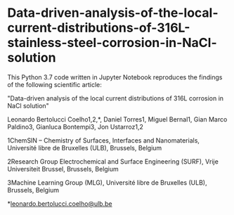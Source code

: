 # Data-driven-analysis-of-the-local-current-distributions-of-316L-stainless-steel-corrosion-in-NaCl-solution

This Python 3.7 code written in Jupyter Notebook reproduces the findings of the following scientific article: 

"Data-driven analysis of the local current distributions of 316L corrosion in NaCl solution"

Leonardo Bertolucci Coelho1,2,*, 
Daniel Torres1, Miguel Bernal1, 
Gian Marco Paldino3, 
Gianluca Bontempi3, 
Jon Ustarroz1,2 

1ChemSIN – Chemistry of Surfaces, Interfaces and Nanomaterials, Université libre de Bruxelles (ULB), Brussels, Belgium 

2Research Group Electrochemical and Surface Engineering (SURF), Vrije Universiteit Brussel, Brussels, Belgium

3Machine Learning Group (MLG), Université libre de Bruxelles (ULB), Brussels, Belgium

*leonardo.bertolucci.coelho@ulb.be 
